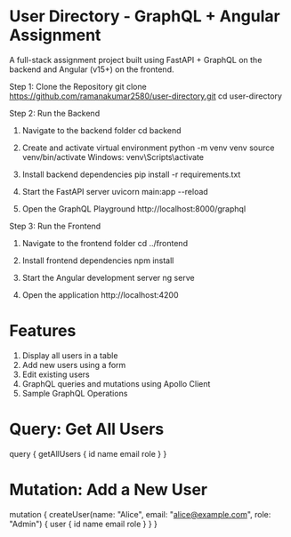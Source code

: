 # User Directory - GraphQL + Angular Assignment
A full-stack assignment project built using FastAPI + GraphQL on the backend and Angular (v15+) on the frontend.

Step 1: Clone the Repository
  git clone https://github.com/ramanakumar2580/user-directory.git
  cd user-directory

Step 2: Run the Backend

 1. Navigate to the backend folder
    cd backend
 2. Create and activate virtual environment
    python -m venv venv
    source venv/bin/activate
    Windows: venv\Scripts\activate

 3. Install backend dependencies
    pip install -r requirements.txt

 4. Start the FastAPI server
    uvicorn main:app --reload

 5. Open the GraphQL Playground
    http://localhost:8000/graphql

Step 3: Run the Frontend

 1. Navigate to the frontend folder
    cd ../frontend

 2. Install frontend dependencies
    npm install

 3. Start the Angular development server
    ng serve

 4. Open the application
    http://localhost:4200

# Features

1. Display all users in a table
2. Add new users using a form
3. Edit existing users
4. GraphQL queries and mutations using Apollo Client
5. Sample GraphQL Operations

# Query: Get All Users

   query {
     getAllUsers {
        id
        name
        email
        role
         }
     }

# Mutation: Add a New User

   mutation {
    createUser(name: "Alice", email: "alice@example.com", role: "Admin") {
    user {
      id
      name
      email
      role
       }
     }
    }

